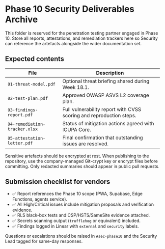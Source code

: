 # Phase 10 Security Deliverables Archive

This folder is reserved for the penetration testing partner engaged in Phase 10. Store all reports, attestations, and remediation trackers here so Security can reference the artefacts alongside the wider documentation set.

## Expected contents

| File | Description |
| --- | --- |
| `01-threat-model.pdf` | Optional threat briefing shared during Week 18.1. |
| `02-test-plan.pdf` | Approved OWASP ASVS L2 coverage plan. |
| `03-findings-report.pdf` | Full vulnerability report with CVSS scoring and reproduction steps. |
| `04-remediation-tracker.xlsx` | Status of mitigation actions agreed with ICUPA Core. |
| `05-attestation-letter.pdf` | Final confirmation that outstanding issues are resolved. |

Sensitive artefacts should be encrypted at rest. When publishing to the repository, use the company-managed Git-crypt key or encrypt files before committing. Only redacted summaries should appear in public pull requests.

## Submission checklist for vendors

- ✅ Report references the Phase 10 scope (PWA, Supabase, Edge Functions, agents service).
- ✅ All High/Critical issues include mitigation proposals and verification evidence.
- ✅ RLS black-box tests and CSP/HSTS/SameSite evidence attached.
- ✅ Secrets scanning output (`trufflehog` or equivalent) included.
- ✅ Findings logged in Linear with `external` and `security` labels.

Questions or escalations should be raised in `#sec-phase10` and the Security Lead tagged for same-day responses.
